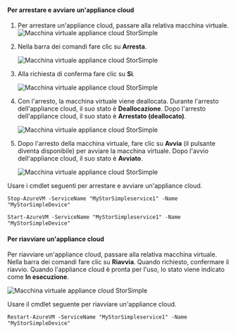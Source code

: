 #### Per arrestare e avviare un'appliance cloud
<a id="to-stop-and-start-a-cloud-appliance" class="xliff"></a>

1. Per arrestare un'appliance cloud, passare alla relativa macchina virtuale.
    ![Macchina virtuale appliance cloud StorSimple](./media/storsimple-8000-stop-restart-cloud-appliance/sca-stop-restart1.png)

2. Nella barra dei comandi fare clic su **Arresta**.

    ![Macchina virtuale appliance cloud StorSimple](./media/storsimple-8000-stop-restart-cloud-appliance/sca-stop-restart2.png)

3. Alla richiesta di conferma fare clic su **Sì**.

    ![Macchina virtuale appliance cloud StorSimple](./media/storsimple-8000-stop-restart-cloud-appliance/sca-stop-restart3.png)

4. Con l'arresto, la macchina virtuale viene deallocata. Durante l'arresto dell'appliance cloud, il suo stato è **Deallocazione**. Dopo l'arresto dell'appliance cloud, il suo stato è **Arrestato (deallocato)**.

    ![Macchina virtuale appliance cloud StorSimple](./media/storsimple-8000-stop-restart-cloud-appliance/sca-stop-restart4.png)

5. Dopo l'arresto della macchina virtuale, fare clic su **Avvia** (il pulsante diventa disponibile) per avviare la macchina virtuale. Dopo l'avvio dell'appliance cloud, il suo stato è **Avviato**.

    ![Macchina virtuale appliance cloud StorSimple](./media/storsimple-8000-stop-restart-cloud-appliance/sca-stop-restart5.png)

Usare i cmdlet seguenti per arrestare e avviare un'appliance cloud.

`Stop-AzureVM -ServiceName "MyStorSimpleservice1" -Name "MyStorSimpleDevice"`

`Start-AzureVM -ServiceName "MyStorSimpleservice1" -Name "MyStorSimpleDevice"`

#### Per riavviare un'appliance cloud
<a id="to-restart-a-cloud-appliance" class="xliff"></a>

Per riavviare un'appliance cloud, passare alla relativa macchina virtuale. Nella barra dei comandi fare clic su **Riavvia**. Quando richiesto, confermare il riavvio. Quando l'appliance cloud è pronta per l'uso, lo stato viene indicato come **In esecuzione**.

![Macchina virtuale appliance cloud StorSimple](./media/storsimple-8000-stop-restart-cloud-appliance/sca-stop-restart6.png)

Usare il cmdlet seguente per riavviare un'appliance cloud.

`Restart-AzureVM -ServiceName "MyStorSimpleservice1" -Name "MyStorSimpleDevice"`

